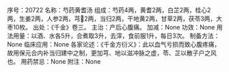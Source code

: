 序号：20722
名称：芍药黄耆汤
组成：芍药4两，黄耆2两，白芷2两，桂心2两，生姜2两，人参2两，芎2两，当归2两，干地黄2两，甘草2两，茯苓3两，大枣10枚。
出处：《千金》卷三。
主治：产后心腹痛。
加减：None
功效：None
用法用量：以酒、水各5升，合煮取3升，去滓，食前服1升，每日3次。
制备方法：None
临床应用：None
各家论述：《千金方衍义》：此以血气亏损而致心腹疼痛，故用保元合内补当归建中之制，更加芎、地以滋冲脉之虚，苓、芷以散子户之风也。
用药禁忌：None
附注：None
